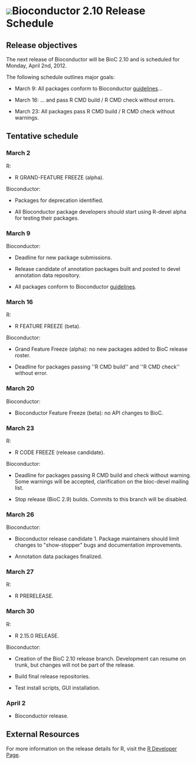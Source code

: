 # ![](/images/icons/magnifier.gif)Bioconductor 2.10 Release Schedule


## Release objectives

The next release of Bioconductor will be BioC 2.10 and is scheduled for
Monday, April 2nd, 2012.

The following schedule outlines major goals: 

* March 9: All packages conform to Bioconductor
  [guidelines][guidelines]...

* March 16: ... and pass R CMD build / R CMD check without
  errors.

* March 23: All packages pass R CMD build / R CMD check without
  warnings.

[guidelines]: /developers/package-guidelines


## Tentative schedule

### March 2

R:

* R GRAND-FEATURE FREEZE (alpha).

Bioconductor:

* Packages for deprecation identified.

* All Bioconductor package developers should start using R-devel alpha
  for testing their packages.

### March 9

Bioconductor:

* Deadline for new package submissions.

* Release candidate of annotation packages built and posted to devel
  annotation data repository.

* All packages conform to Bioconductor [guidelines][guidelines].

### March 16

R:

* R FEATURE FREEZE (beta).

Bioconductor:

* Grand Feature Freeze (alpha):  no new packages added to BioC
  release roster.

* Deadline for packages passing ''R CMD build'' and ''R CMD check''
  without error.

### March 20

Bioconductor:

* Bioconductor Feature Freeze (beta): no API changes to BioC.

### March 23

R:

* R CODE FREEZE (release candidate).

Bioconductor:

* Deadline for packages passing R CMD build and check without warning.
  Some warnings will be accepted, clarification on the bioc-devel mailing
  list.
  
* Stop release (BioC 2.9) builds. Commits to this branch will be disabled.

### March 26

Bioconductor:

* Bioconductor release candidate 1.  Package maintainers should limit
  changes to "show-stopper" bugs and documentation improvements.

* Annotation data packages finalized.

### March 27

R:

* R PRERELEASE.

### March 30

R:

* R 2.15.0 RELEASE.

Bioconductor:

* Creation of the BioC 2.10 release branch. Development can resume on
  trunk, but changes will not be part of the release.

* Build final release repositories.

* Test install scripts, GUI installation.

### April 2

* Bioconductor release.


## External Resources

For more information on the release details for R, visit the [R
Developer Page](http://developer.r-project.org).
